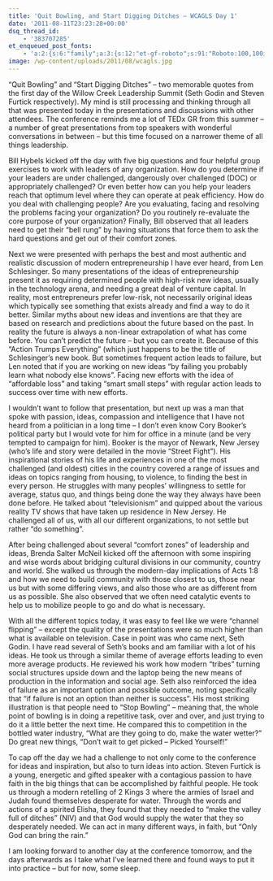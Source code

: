```yaml
---
title: 'Quit Bowling, and Start Digging Ditches – WCAGLS Day 1'
date: '2011-08-11T23:23:28+00:00'
dsq_thread_id:
    - '383707285'
et_enqueued_post_fonts:
    - 'a:2:{s:6:"family";a:3:{s:12:"et-gf-roboto";s:91:"Roboto:100,100italic,300,300italic,regular,italic,500,500italic,700,700italic,900,900italic";s:22:"et-gf-roboto-condensed";s:59:"Roboto+Condensed:300,300italic,regular,italic,700,700italic";s:17:"et-gf-roboto-slab";s:51:"Roboto+Slab:100,200,300,regular,500,600,700,800,900";}s:6:"subset";a:7:{i:0;s:9:"latin-ext";i:1;s:5:"greek";i:2;s:9:"greek-ext";i:3;s:10:"vietnamese";i:4;s:8:"cyrillic";i:5;s:5:"latin";i:6;s:12:"cyrillic-ext";}}'
image: /wp-content/uploads/2011/08/wcagls.jpg
---
```


“Quit Bowling” and “Start Digging Ditches” – two memorable quotes from the first day of the Willow Creek Leadership Summit (Seth Godin and Steven Furtick respectively). My mind is still processing and thinking through all that was presented today in the presentations and discussions with other attendees. The conference reminds me a lot of TEDx GR from this summer – a number of great presentations from top speakers with wonderful conversations in between – but this time focused on a narrower theme of all things leadership.

Bill Hybels kicked off the day with five big questions and four helpful group exercises to work with leaders of any organization. How do you determine if your leaders are under challenged, dangerously over challenged (DOC) or appropriately challenged? Or even better how can you help your leaders reach that optimum level where they can operate at peak efficiency. How do you deal with challenging people? Are you evaluating, facing and resolving the problems facing your organization? Do you routinely re-evaluate the core purpose of your organization? Finally, Bill observed that all leaders need to get their “bell rung” by having situations that force them to ask the hard questions and get out of their comfort zones.

Next we were presented with perhaps the best and most authentic and realistic discussion of modern entrepreneurship I have ever heard, from Len Schlesinger. So many presentations of the ideas of entrepreneurship present it as requiring determined people with high-risk new ideas, usually in the technology arena, and needing a great deal of venture capital. In reality, most entrepreneurs prefer low-risk, not necessarily original ideas which typically see something that exists already and find a way to do it better. Similar myths about new ideas and inventions are that they are based on research and predictions about the future based on the past. In reality the future is always a non-linear extrapolation of what has come before. You can’t predict the future – but you can create it. Because of this “Action Trumps Everything” (which just happens to be the title of Schlesinger’s new book. But sometimes frequent action leads to failure, but Len noted that if you are working on new ideas “by failing you probably learn what nobody else knows”. Facing new efforts with the idea of “affordable loss” and taking “smart small steps” with regular action leads to success over time with new efforts.

I wouldn’t want to follow that presentation, but next up was a man that spoke with passion, ideas, compassion and intelligence that I have not heard from a politician in a long time – I don’t even know Cory Booker’s political party but I would vote for him for office in a minute (and be very tempted to campaign for him). Booker is the mayor of Newark, New Jersey (who’s life and story were detailed in the movie “Street Fight”). His inspirational stories of his life and experiences in one of the most challenged (and oldest) cities in the country covered a range of issues and ideas on topics ranging from housing, to violence, to finding the best in every person. He struggles with many peoples’ willingness to settle for average, status quo, and things being done the way they always have been done before. He talked about “televisionism” and quipped about the various reality TV shows that have taken up residence in New Jersey. He challenged all of us, with all our different organizations, to not settle but rather “do something”.

After being challenged about several “comfort zones” of leadership and ideas, Brenda Salter McNeil kicked off the afternoon with some inspiring and wise words about bridging cultural divisions in our community, country and world. She walked us through the modern-day implications of Acts 1:8 and how we need to build community with those closest to us, those near us but with some differing views, and also those who are as different from us as possible. She also observed that we often need catalytic events to help us to mobilize people to go and do what is necessary.

With all the different topics today, it was easy to feel like we were “channel flipping” – except the quality of the presentations were so much higher than what is available on television. Case in point was who came next, Seth Godin. I have read several of Seth’s books and am familiar with a lot of his ideas. He took us through a similar theme of average efforts leading to even more average products. He reviewed his work how modern “tribes” turning social structures upside down and the laptop being the new means of production in the information and social age. Seth also reinforced the idea of failure as an important option and possible outcome, noting specifically that “if failure is not an option than neither is success”. His most striking illustration is that people need to “Stop Bowling” – meaning that, the whole point of bowling is in doing a repetitive task, over and over, and just trying to do it a little better the next time. He compared this to competition in the bottled water industry, “What are they going to do, make the water wetter?” Do great new things, “Don’t wait to get picked – Picked Yourself!”

To cap off the day we had a challenge to not only come to the conference for ideas and inspiration, but also to turn ideas into action. Steven Furtick is a young, energetic and gifted speaker with a contagious passion to have faith in the big things that can be accomplished by faithful people. He took us through a modern retelling of 2 Kings 3 where the armies of Israel and Judah found themselves desperate for water. Through the words and actions of a spirited Elisha, they found that they needed to “make the valley full of ditches” (NIV) and that God would supply the water that they so desperately needed. We can act in many different ways, in faith, but “Only God can bring the rain.”

I am looking forward to another day at the conference tomorrow, and the days afterwards as I take what I’ve learned there and found ways to put it into practice – but for now, some sleep.